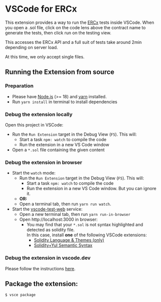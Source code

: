 # VSCode for ERCx

This extension provides a way to run the [ERCx](https://ercx.runtimeverification.com/) tests inside VSCode.
When you open a .sol file, click on the code lens above the contract name to generate
the tests, then click run on the testing view.

This accesses the ERCx API and a full suit of tests take around 2min depending on
server load.

At this time, we only accept single files.

## Running the Extension from source

### Preparation

- Please have [Node.js](https://nodejs.org/en) (>= 18) and [yarn](https://yarnpkg.com/getting-started/install) installed.  
- Run `yarn install` in terminal to install dependencies
### Debug the extension locally

Open this project in VSCode:

- Run the `Run Extension` target in the Debug View (`F5`). This will:
  - Start a task `npm: watch` to compile the code
  - Run the extension in a new VS Code window
- Open a `*.sol` file containing the given content

### Debug the extension in browser

- Start the `watch` mode:
  - Run the `Run Extension` target in the Debug View (`F5`). This will:
    - Start a task `npm: watch` to compile the code
    - Run the extension in a new VS Code window. But you can ignore it.  
  - <strong>OR:</strong>
  - Open a terminal tab, then run `yarn run watch`. 
- Start the [vscode-test-web](https://github.com/microsoft/vscode-test-web) service:
  - Open a new terminal tab, then run `yarn run-in-browser`  
  - Open http://localhost:3000 in browser:  
    - You may find that your `*.sol` is not syntax highlighted and detected as solidity file.   
      In this case, install **one** of the following VSCode extensions:
      - [Solidity Language & Themes (only)](https://marketplace.visualstudio.com/items?itemName=tintinweb.vscode-solidity-language)  
      - [Solidity+Yul Semantic Syntax](https://marketplace.visualstudio.com/items?itemName=contractshark.solidity-lang)

### Debug the extension in vscode.dev

Please follow the instructions [here](https://code.visualstudio.com/api/extension-guides/web-extensions#test-your-web-extension-in-vscode.dev).  

## Package the extension:

```bash
$ vsce package
```


